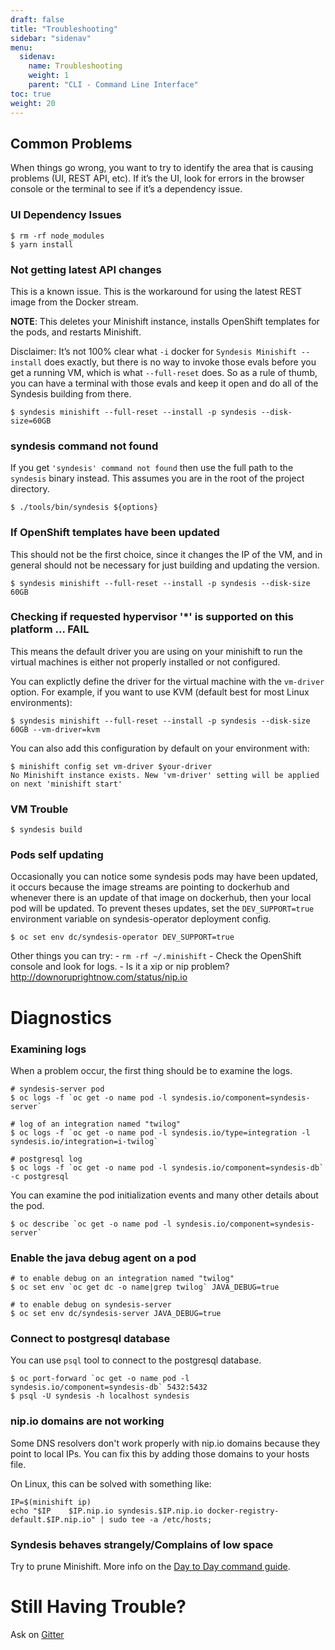 ```yaml
---
draft: false
title: "Troubleshooting"
sidebar: "sidenav"
menu:
  sidenav:
    name: Troubleshooting
    weight: 1
    parent: "CLI - Command Line Interface"
toc: true
weight: 20
---
```


## Common Problems

When things go wrong, you want to try to identify the area that is
causing problems (UI, REST API, etc). If it’s the UI, look for errors in
the browser console or the terminal to see if it’s a dependency issue.

### UI Dependency Issues

```shell
$ rm -rf node_modules
$ yarn install
```

### Not getting latest API changes

This is a known issue. This is the workaround for using the latest REST
image from the Docker stream.

**NOTE**: This deletes your Minishift instance, installs OpenShift
templates for the pods, and restarts Minishift.

Disclaimer: It’s not 100% clear what `-i` docker for `Syndesis Minishift
--install` does exactly, but there is no way to invoke those evals
before you get a running VM, which is what `--full-reset` does. So as a
rule of thumb, you can have a terminal with those evals and keep it open
and do all of the Syndesis building from there.

```shell
$ syndesis minishift --full-reset --install -p syndesis --disk-size=60GB
```

### syndesis command not found
If you get `'syndesis' command not found` then use the full path to the `syndesis` binary instead. This assumes you are in the root of the project directory.

```shell
$ ./tools/bin/syndesis ${options}
```

### If OpenShift templates have been updated

This should not be the first choice, since it changes the IP of the VM, and in general should not be necessary for just building and updating the version.

```shell
$ syndesis minishift --full-reset --install -p syndesis --disk-size 60GB
```

### Checking if requested hypervisor '*' is supported on this platform ... FAIL

This means the default driver you are using on your minishift to run the virtual machines is either not properly installed or not configured.

You can explictly define the driver for the virtual machine with the `vm-driver` option. For example, if you want to use KVM (default best for most Linux environments):

```
$ syndesis minishift --full-reset --install -p syndesis --disk-size 60GB --vm-driver=kvm
```

You can also add this configuration by default on your environment with:

```
$ minishift config set vm-driver $your-driver
No Minishift instance exists. New 'vm-driver' setting will be applied on next 'minishift start'
```

### VM Trouble

```shell
$ syndesis build
```

### Pods self updating
Occasionally you can notice some syndesis pods
may have been updated, it occurs because the image streams are pointing
to dockerhub and whenever there is an update of that image on dockerhub,
then your local pod will be updated. To prevent theses updates, set the
`DEV_SUPPORT=true` environment variable on syndesis-operator deployment
config.

```shell
$ oc set env dc/syndesis-operator DEV_SUPPORT=true
```

Other things you can try: - `rm -rf ~/.minishift` - Check the OpenShift
console and look for logs. - Is it a xip or nip problem?
<http://downoruprightnow.com/status/nip.io>

# Diagnostics

### Examining logs

When a problem occur, the first thing should be to examine the logs.

```shell
# syndesis-server pod
$ oc logs -f `oc get -o name pod -l syndesis.io/component=syndesis-server`

# log of an integration named "twilog"
$ oc logs -f `oc get -o name pod -l syndesis.io/type=integration -l syndesis.io/integration=i-twilog`

# postgresql log
$ oc logs -f `oc get -o name pod -l syndesis.io/component=syndesis-db` -c postgresql
```

You can examine the pod initialization events and many other details
about the pod.

```shell
$ oc describe `oc get -o name pod -l syndesis.io/component=syndesis-server`
```

### Enable the java debug agent on a pod

```
# to enable debug on an integration named "twilog"
$ oc set env `oc get dc -o name|grep twilog` JAVA_DEBUG=true

# to enable debug on syndesis-server
$ oc set env dc/syndesis-server JAVA_DEBUG=true
```

### Connect to postgresql database
You can use `psql` tool to connect to the postgresql database.

```
$ oc port-forward `oc get -o name pod -l syndesis.io/component=syndesis-db` 5432:5432
$ psql -U syndesis -h localhost syndesis
```

### nip.io domains are not working

Some DNS resolvers don't work properly with nip.io domains because they point to local IPs. You can fix this by adding those domains to your hosts file.

On Linux, this can be solved with something like:

```shell
IP=$(minishift ip)
echo "$IP    $IP.nip.io syndesis.$IP.nip.io docker-registry-default.$IP.nip.io" | sudo tee -a /etc/hosts;
```


### Syndesis behaves strangely/Complains of low space

Try to prune Minishift. More info on the [Day to Day command guide](/docs/day_to_day/).

# Still Having Trouble?

Ask on [Gitter](https://gitter.im/syndesisio/community)
